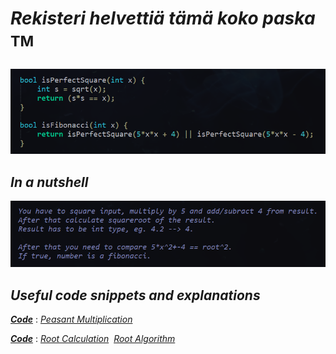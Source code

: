 # _Rekisteri helvettiä tämä koko paska_ <sup>TM<sup>
_![alt_text](https://raw.githubusercontent.com/Jan-Aarela/Fibonacci-y86/refs/heads/main/pics/Fibonacci%20code%20in%20C.png)_

## _In a nutshell_
![alt_text](https://raw.githubusercontent.com/Jan-Aarela/Fibonacci-y86/refs/heads/main/pics/Explantion.png)

## _Useful code snippets and explanations_
***[Code](https://raw.githubusercontent.com/Jan-Aarela/Fibonacci-y86/refs/heads/main/Extras/Multiplication)*** : _[Peasant Multiplication](https://raw.githubusercontent.com/Jan-Aarela/Fibonacci-y86/refs/heads/main/pics/multiplication.jpg)_

***[Code](https://raw.githubusercontent.com/Jan-Aarela/Fibonacci-y86/refs/heads/main/Extras/Root)‎*** : _[Root Calculation](https://raw.githubusercontent.com/Jan-Aarela/Fibonacci-y86/refs/heads/main/pics/squarred.jpg)_
‎ _[Root Algorithm](https://raw.githubusercontent.com/Jan-Aarela/Fibonacci-y86/refs/heads/main/pics/Root%20algorithm.jpg)_

